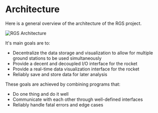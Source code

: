 # Architecture

Here is a general overview of the architecture of the RGS project.

![RGS Architecture](/static/rgs.drawio.png)

It's main goals are to:
- Decentralize the data storage and visualization to allow for multiple ground stations to be used simultaneously
- Provide a decent and decoupled I/O interface for the rocket
- Provide a real-time data visualization interface for the rocket
- Reliably save and store data for later analysis

These goals are achieved by combining programs that:
- Do one thing and do it well
- Communicate with each other through well-defined interfaces
- Reliably handle fatal errors and edge cases